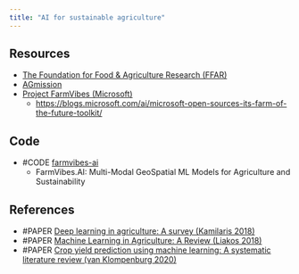 ```yaml
---
title: "AI for sustainable agriculture"
---
```


## Resources
- [The Foundation for Food & Agriculture Research (FFAR)](https://foundationfar.org/)
- [AGmission](https://agmission.org/about/)
- [Project FarmVibes (Microsoft)](https://www.microsoft.com/en-us/research/project/project-farmvibes/articles/farmvibes-ai/)
	- https://blogs.microsoft.com/ai/microsoft-open-sources-its-farm-of-the-future-toolkit/

## Code
- #CODE [farmvibes-ai](https://github.com/microsoft/farmvibes-ai)
	- FarmVibes.AI: Multi-Modal GeoSpatial ML Models for Agriculture and Sustainability

## References
- #PAPER [Deep learning in agriculture: A survey (Kamilaris 2018)](http://arxiv.org/abs/1807.11809)
- #PAPER [Machine Learning in Agriculture: A Review (Liakos 2018)](https://www.mdpi.com/1424-8220/18/8/2674/htm)
- #PAPER [Crop yield prediction using machine learning: A systematic literature review (van Klompenburg 2020)](https://www.sciencedirect.com/science/article/pii/S0168169920302301?dgcid=rss_sd_all)
